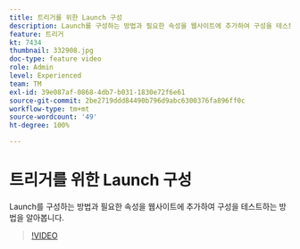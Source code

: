 ```yaml
---
title: 트리거를 위한 Launch 구성
description: Launch를 구성하는 방법과 필요한 속성을 웹사이트에 추가하여 구성을 테스트하는 방법을 알아봅니다.
feature: 트리거
kt: 7434
thumbnail: 332908.jpg
doc-type: feature video
role: Admin
level: Experienced
team: TM
exl-id: 39e087af-0868-4db7-b031-1830e72f6e61
source-git-commit: 2be2719ddd84490b796d9abc6300376fa896ff0c
workflow-type: tm+mt
source-wordcount: '49'
ht-degree: 100%

---
```


# 트리거를 위한 Launch 구성

Launch를 구성하는 방법과 필요한 속성을 웹사이트에 추가하여 구성을 테스트하는 방법을 알아봅니다.

>[!VIDEO](https://video.tv.adobe.com/v/332908?quality=12)

